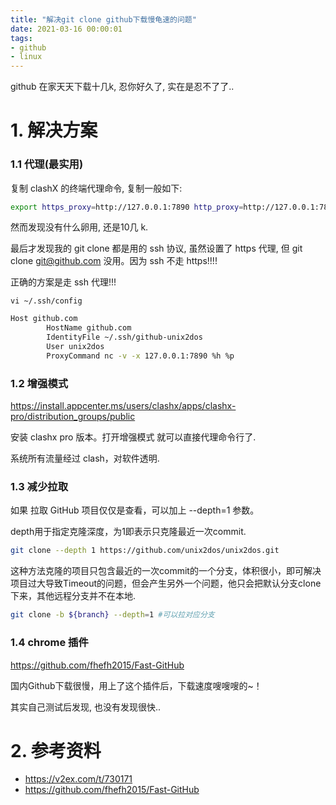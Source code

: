 ```yaml
---
title: "解决git clone github下载慢龟速的问题"
date: 2021-03-16 00:00:01
tags:
- github
- linux
---
```


github 在家天天下载十几k, 忍你好久了, 实在是忍不了了..

<!-- more -->

# 1. 解决方案

### 1.1 代理(最实用)

复制 clashX 的终端代理命令, 复制一般如下: 

```bash
export https_proxy=http://127.0.0.1:7890 http_proxy=http://127.0.0.1:7890 all_proxy=socks5://127.0.0.1:7890
```

然而发现没有什么卵用, 还是10几 k. 

最后才发现我的 git clone 都是用的 ssh 协议,  虽然设置了 https 代理, 但 git clone git@github.com 没用。因为 ssh 不走 https!!!!

正确的方案是走 ssh 代理!!!

`vi ~/.ssh/config`

```bash
Host github.com
        HostName github.com
        IdentityFile ~/.ssh/github-unix2dos
        User unix2dos
        ProxyCommand nc -v -x 127.0.0.1:7890 %h %p
```



### 1.2 增强模式

https://install.appcenter.ms/users/clashx/apps/clashx-pro/distribution_groups/public 

安装 clashx pro 版本。打开增强模式 就可以直接代理命令行了.

系统所有流量经过 clash，对软件透明.



### 1.3 减少拉取

如果 拉取 GitHub 项目仅仅是查看，可以加上 --depth=1 参数。

depth用于指定克隆深度，为1即表示只克隆最近一次commit.

```bash
git clone --depth 1 https://github.com/unix2dos/unix2dos.git
```

这种方法克隆的项目只包含最近的一次commit的一个分支，体积很小，即可解决项目过大导致Timeout的问题，但会产生另外一个问题，他只会把默认分支clone下来，其他远程分支并不在本地.

```bash
git clone -b ${branch} --depth=1 #可以拉对应分支
```



### 1.4 chrome 插件

 https://github.com/fhefh2015/Fast-GitHub

国内Github下载很慢，用上了这个插件后，下载速度嗖嗖嗖的~！

其实自己测试后发现, 也没有发现很快..



# 2. 参考资料

+ https://v2ex.com/t/730171
+ https://github.com/fhefh2015/Fast-GitHub

